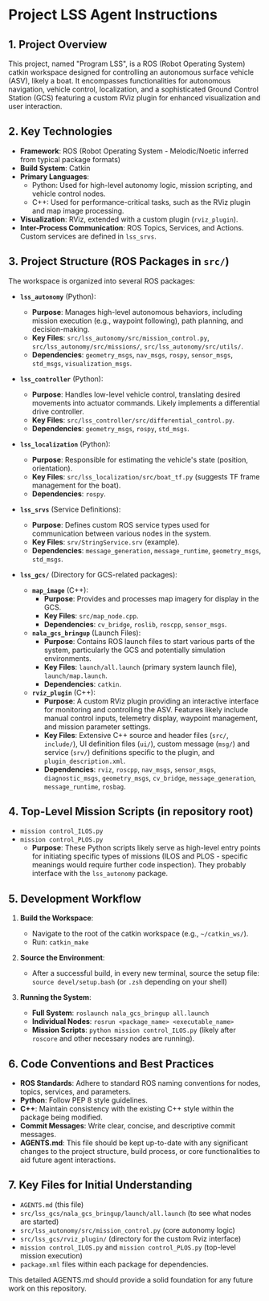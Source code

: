 # Project LSS Agent Instructions

## 1. Project Overview

This project, named "Program LSS", is a ROS (Robot Operating System) catkin workspace designed for controlling an autonomous surface vehicle (ASV), likely a boat. It encompasses functionalities for autonomous navigation, vehicle control, localization, and a sophisticated Ground Control Station (GCS) featuring a custom RViz plugin for enhanced visualization and user interaction.

## 2. Key Technologies

- **Framework**: ROS (Robot Operating System - Melodic/Noetic inferred from typical package formats)
- **Build System**: Catkin
- **Primary Languages**:
    - Python: Used for high-level autonomy logic, mission scripting, and vehicle control nodes.
    - C++: Used for performance-critical tasks, such as the RViz plugin and map image processing.
- **Visualization**: RViz, extended with a custom plugin (`rviz_plugin`).
- **Inter-Process Communication**: ROS Topics, Services, and Actions. Custom services are defined in `lss_srvs`.

## 3. Project Structure (ROS Packages in `src/`)

The workspace is organized into several ROS packages:

-   **`lss_autonomy`** (Python):
    -   **Purpose**: Manages high-level autonomous behaviors, including mission execution (e.g., waypoint following), path planning, and decision-making.
    -   **Key Files**: `src/lss_autonomy/src/mission_control.py`, `src/lss_autonomy/src/missions/`, `src/lss_autonomy/src/utils/`.
    -   **Dependencies**: `geometry_msgs`, `nav_msgs`, `rospy`, `sensor_msgs`, `std_msgs`, `visualization_msgs`.

-   **`lss_controller`** (Python):
    -   **Purpose**: Handles low-level vehicle control, translating desired movements into actuator commands. Likely implements a differential drive controller.
    -   **Key Files**: `src/lss_controller/src/differential_control.py`.
    -   **Dependencies**: `geometry_msgs`, `rospy`, `std_msgs`.

-   **`lss_localization`** (Python):
    -   **Purpose**: Responsible for estimating the vehicle's state (position, orientation).
    -   **Key Files**: `src/lss_localization/src/boat_tf.py` (suggests TF frame management for the boat).
    -   **Dependencies**: `rospy`.

-   **`lss_srvs`** (Service Definitions):
    -   **Purpose**: Defines custom ROS service types used for communication between various nodes in the system.
    -   **Key Files**: `srv/StringService.srv` (example).
    -   **Dependencies**: `message_generation`, `message_runtime`, `geometry_msgs`, `std_msgs`.

-   **`lss_gcs/`** (Directory for GCS-related packages):
    -   **`map_image`** (C++):
        -   **Purpose**: Provides and processes map imagery for display in the GCS.
        -   **Key Files**: `src/map_node.cpp`.
        -   **Dependencies**: `cv_bridge`, `roslib`, `roscpp`, `sensor_msgs`.
    -   **`nala_gcs_bringup`** (Launch Files):
        -   **Purpose**: Contains ROS launch files to start various parts of the system, particularly the GCS and potentially simulation environments.
        -   **Key Files**: `launch/all.launch` (primary system launch file), `launch/map.launch`.
        -   **Dependencies**: `catkin`.
    -   **`rviz_plugin`** (C++):
        -   **Purpose**: A custom RViz plugin providing an interactive interface for monitoring and controlling the ASV. Features likely include manual control inputs, telemetry display, waypoint management, and mission parameter settings.
        -   **Key Files**: Extensive C++ source and header files (`src/`, `include/`), UI definition files (`ui/`), custom message (`msg/`) and service (`srv/`) definitions specific to the plugin, and `plugin_description.xml`.
        -   **Dependencies**: `rviz`, `roscpp`, `nav_msgs`, `sensor_msgs`, `diagnostic_msgs`, `geometry_msgs`, `cv_bridge`, `message_generation`, `message_runtime`, `rosbag`.

## 4. Top-Level Mission Scripts (in repository root)

-   `mission control_ILOS.py`
-   `mission control_PLOS.py`
    -   **Purpose**: These Python scripts likely serve as high-level entry points for initiating specific types of missions (ILOS and PLOS - specific meanings would require further code inspection). They probably interface with the `lss_autonomy` package.

## 5. Development Workflow

1.  **Build the Workspace**:
    -   Navigate to the root of the catkin workspace (e.g., `~/catkin_ws/`).
    -   Run: `catkin_make`

2.  **Source the Environment**:
    -   After a successful build, in every new terminal, source the setup file:
        `source devel/setup.bash` (or `.zsh` depending on your shell)

3.  **Running the System**:
    -   **Full System**: `roslaunch nala_gcs_bringup all.launch`
    -   **Individual Nodes**: `rosrun <package_name> <executable_name>`
    -   **Mission Scripts**: `python mission control_ILOS.py` (likely after `roscore` and other necessary nodes are running).

## 6. Code Conventions and Best Practices

-   **ROS Standards**: Adhere to standard ROS naming conventions for nodes, topics, services, and parameters.
-   **Python**: Follow PEP 8 style guidelines.
-   **C++**: Maintain consistency with the existing C++ style within the package being modified.
-   **Commit Messages**: Write clear, concise, and descriptive commit messages.
-   **AGENTS.md**: This file should be kept up-to-date with any significant changes to the project structure, build process, or core functionalities to aid future agent interactions.

## 7. Key Files for Initial Understanding

-   `AGENTS.md` (this file)
-   `src/lss_gcs/nala_gcs_bringup/launch/all.launch` (to see what nodes are started)
-   `src/lss_autonomy/src/mission_control.py` (core autonomy logic)
-   `src/lss_gcs/rviz_plugin/` (directory for the custom Rviz interface)
-   `mission control_ILOS.py` and `mission control_PLOS.py` (top-level mission execution)
-   `package.xml` files within each package for dependencies.

This detailed AGENTS.md should provide a solid foundation for any future work on this repository.
